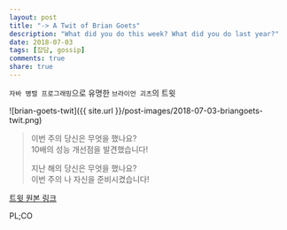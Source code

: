 ```yaml
---
layout: post
title: "-> A Twit of Brian Goets"
description: "What did you do this week? What did you do last year?"
date: 2018-07-03
tags: [잡담, gossip]
comments: true
share: true
---
```

`자바 병렬 프로그래밍`으로 유명한 `브라이언 괴츠`의 트윗 

![brian-goets-twit]({{ site.url }}/post-images/2018-07-03-briangoets-twit.png)

> 이번 주의 당신은 무엇을 했나요?  
> 10배의 성능 개선점을 발견했습니다!
> 
> 지난 해의 당신은 무엇을 했나요?  
> 이번 주의 나 자신을 준비시켰습니다!

[트윗 원본 링크](https://twitter.com/BrianGoetz/status/1004774585122873344)



PL;CO
